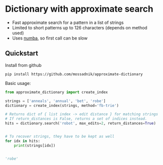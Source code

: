 # Dictionary with approximate search

 * Fast approximate search for a pattern in a list of strings
 * Limited to short patterns up to 126 characters (depends on method used)
 * Uses [numba](https://numba.pydata.org), so first call can be slow

## Quickstart

Install from github

```
pip install https://github.com/mossadnik/approximate-dictionary
```

Basic usage:

```python
from approximate_dictionary import create_index

strings = ['anneals', 'annual', 'bet', 'robe']
dictionary = create_index(strings, method='fb-trie')

# Returns dict of { list index -> edit distance } for matching strings
# If return_distances is False, returns a set of indices instead.
hits = dictionary.search('robot', max_edits=2, return_distances=True)


# To recover strings, they have to be kept as well
for idx in hits:
    print(strings[idx])


'robe'
```
